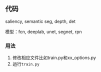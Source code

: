 ## 代码
saliency, semantic seg, depth, det

模型：fcn, deeplab, unet, segnet, rpn

### 用法
1. 修改相应文件比如train.py和xx_options.py
2. 运行```train.py```







